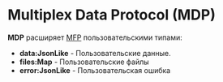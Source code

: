 
# Multiplex Data Protocol (MDP)

**MDP** расширяет [MFP](./mfp.md) пользовательскими типами:

* **data:JsonLike** - Пользовательские данные.
* **files:Map** - Пользовательские файлы
* **error:JsonLike** - Пользовательская ошибка
